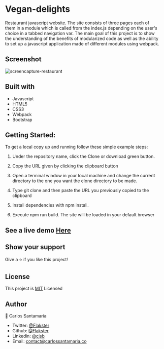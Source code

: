# Vegan-delights
Restaurant javascript website. The site consists of three pages each of them in a module which is called from the index.js depending on the user's choice in a tabbed navigation var. The main goal of this project is to show the understanding of the benefits of modularized code as well as the ability to set up a javascript application made of different modules using webpack.

## Screenshot
![screencapture-restaurant](https://user-images.githubusercontent.com/53324035/89051233-8b201480-d319-11ea-8dd9-34f55c6c2d6c.png)
 
## Built with

  * Javascript
  * HTML5
  * CSS3
  * Webpack
  * Bootstrap
  
## Getting Started:

To get a local copy up and running follow these simple example steps:

1. Under the repository name, click the Clone or download green button.

2. Copy the URL given by clicking the clipboard button

3. Open a terminal window in your local machine and change the current directory to the one you
   want the clone directory to be made.

4. Type  git clone and then paste the URL you previously copied to the clipboard

5. Install dependencies with npm install.

6. Execute npm run build. The site will be loaded in your default browser

## See a live demo [Here](https://optimistic-galileo-9c3d72.netlify.app/)

## Show your support
Give a ⭐️ if you like this project!
 
## License
This project is [MIT](https://github.com/Flakster/Vegan-delights/blob/master/LICENSE) Licensed

## Author

👤 Carlos Santamaría

* Twitter: [@Flakster](https://twitter.com/Flakster )
* Github: [@Flakster](https://github.com/Flakster)
* Linkedin: [@cjsb](https://www.linkedin.com/in/cjsb)
* Email: contact@carlossantamaria.co
